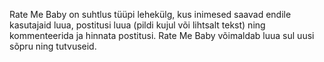 Rate Me Baby on suhtlus tüüpi lehekülg, kus inimesed saavad endile kasutajaid luua, postitusi luua (pildi kujul või lihtsalt tekst) ning kommenteerida ja hinnata postitusi.
Rate Me Baby võimaldab luua sul uusi sõpru ning tutvuseid.
